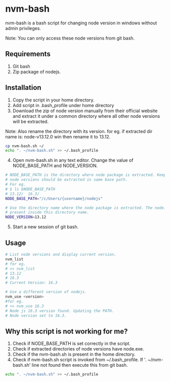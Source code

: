 # nvm-bash

nvm-bash is a bash script for changing node version in windows without admin privileges.

Note: You can only access these node versions from git bash. 

## Requirements
1. Git bash
2. Zip package of nodejs.

## Installation

1. Copy the script in your home directory.
2. Add script in .bash_profile under home directory
3. Download the zip of node version manually from their official website and extract it under a common directory where all other node versions will be extracted. 

Note: Also rename the directory with its version. for eg. 
if extracted dir name is: node-v13.12.0 win then rename it to 13.12.
```bash
cp nvm-bash.sh ~/
echo ". ~/nvm-bash.sh" >> ~/.bash_profile
```
4. Open nvm-bash.sh in any text editor. Change the value of NODE_BASE_PATH and NODE_VERSION.
```bash
# NODE_BASE_PATH is the directory where node package is extracted. Keep in mind that all
# node versions should be extracted in same base path.
# For eg. 
# $ ls $NODE_BASE_PATH
# 13.12/  16.3/
NODE_BASE_PATH="/c/Users/{username}/nodejs"

# Use the directory name where the node package is extracted. The node.exe must be 
# present inside this directory name.
NODE_VERSION=13.12
```

5. Start a new session of git bash.

## Usage

```bash
# List node versions and display current version.
nvm_list
# for eg. 
# >> nvm_list
# 13.12
# 16.3
# Current Version: 16.3

# Use a different version of nodejs.
nvm_use <version>
#for eg. 
# >> nvm_use 16.3
# Node js 16.3 version found. Updating the PATH.
# Node version set to 16.3.
```

## Why this script is not working for me?
1. Check if NODE_BASE_PATH is set correctly in the script.
2. Check if extracted directories of node versions have node.exe.
3. Check if the nvm-bash.sh is present in the home directory.
4. Check if nvm-bash.sh script is invoked from ~/.bash_profile.
If '. ~/nvm-bash.sh' line not found then execute this from git bash.
```bash
echo ". ~/nvm-bash.sh" >> ~/.bash_profile
```
